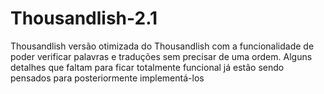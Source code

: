 # Thousandlish-2.1
Thousandlish versão otimizada do Thousandlish com a funcionalidade de poder verificar palavras e traduções sem precisar de uma ordem. Alguns detalhes que faltam para ficar totalmente funcional já estão sendo pensados para posteriormente implementá-los
